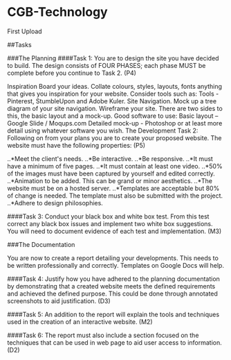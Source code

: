 # CGB-Technology
First Upload

##Tasks

###The Planning
####Task 1: You are to design the site you have decided to build. The design consists of FOUR PHASES; each phase MUST be complete before you continue to Task 2. (P4)

Inspiration Board your ideas. Collate colours, styles, layouts, fonts anything that gives you inspiration for your website. Consider tools such as:
Tools - Pinterest, StumbleUpon and Adobe Kuler.
Site Navigation. Mock up a tree diagram of your site navigation.
Wireframe your site. There are two sides to this, the basic layout and a mock-up. Good software to use:
Basic layout – Google Slide / Moqups.com
Detailed mock-up - Photoshop or at least more detail using whatever software you wish.
The Development 
Task 2: Following on from your plans you are to create your proposed website.  The website must have the following properties: (P5)

..*Meet the client's needs.
..*Be interactive. 
..*Be responsive. 
..*It must have a minimum of five pages.
..*It must contain at least one video. 
..*50% of the images must have been captured by yourself and edited correctly.
..*Animation to be added. This can be grand or minor aesthetics. 
..*The website must be on a hosted server. 
..*Templates are acceptable but 80% of change is needed. The template must also be submitted with the project. 
..*Adhere to design philosophies. 

####Task 3: Conduct your black box and white box test. From this test correct any black box issues and implement two white box suggestions.  You will need to document evidence of each test and implementation. (M3)

###The Documentation

You are now to create a report detailing your developments. This needs to be written professionally and correctly. Templates on Google Docs will help. 

####Task 4: Justify how you have adhered to the planning documentation by demonstrating that a created website meets the defined requirements and achieved the defined purpose. This could be done through annotated screenshots to aid justification.  (D3)

####Task 5: An addition to the report will explain the tools and techniques used in the creation of an interactive website. (M2)

####Task 6: The report must also include a section focused on the techniques that can be used in web page to aid user access to information. (D2)






